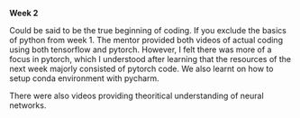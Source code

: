 **Week 2**

Could be said to be the true beginning of coding. If you exclude the basics of python from week 1.
The mentor provided both videos of actual coding using both tensorflow and pytorch.
However, I felt there was more of a focus in pytorch, which I understood after learning that the resources of the next week majorly consisted of pytorch code.
We also learnt on how to setup conda environment with pycharm.

There were also videos providing theoritical understanding of neural networks.
